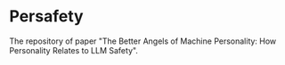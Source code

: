 # Persafety
The repository of paper "The Better Angels of Machine Personality: How Personality Relates to LLM Safety".
